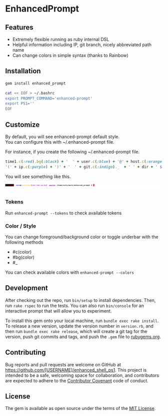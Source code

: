 # EnhancedPrompt

## Features

- Extremely flexible running as ruby internal DSL
- Helpful information including IP, git branch, nicely abbreviated path name
- Can change colors in simple syntax (thanks to Rainbow) 

## Installation

```bash
gem install enhanced_prompt
```

```bash
cat << EOF > ~/.bashrc
export PROMPT_COMMAND='enhanced-prompt'
export PS1=''
EOF
```

## Customize

By default, you will see enhanced-prompt default style.  
You can configure this with ~/.enhanced-prompt file.  

For instance, if you create the following ~/.enhanced-prompt file.  

```ruby 
time1.c(:red).bg(:black) + '  ' + user.c(:blue) + '@' + host.c(:orange) +                                                                                                                     
'(' + ip.c(:purple) + ')' + '  ' + git.c(:indigo)._  + ' ' + dir + ' $ '
```

You will see something like this. 

![sample prompt](sample1.png)

### Tokens

Run ```enhanced-prompt --tokens``` to check available tokens

### Color / Style

You can change foreground/background color or toggle underbar with the following methods

- #c(color)
- #bg(color)
- #_

You can check available colors with ```enhanced-prompt --colors```

## Development

After checking out the repo, run `bin/setup` to install dependencies. Then, run `rake rspec` to run the tests. You can also run `bin/console` for an interactive prompt that will allow you to experiment.

To install this gem onto your local machine, run `bundle exec rake install`. To release a new version, update the version number in `version.rb`, and then run `bundle exec rake release`, which will create a git tag for the version, push git commits and tags, and push the `.gem` file to [rubygems.org](https://rubygems.org).

## Contributing

Bug reports and pull requests are welcome on GitHub at https://github.com/[USERNAME]/enhanced_shell_ps1. This project is intended to be a safe, welcoming space for collaboration, and contributors are expected to adhere to the [Contributor Covenant](contributor-covenant.org) code of conduct.


## License

The gem is available as open source under the terms of the [MIT License](http://opensource.org/licenses/MIT).

